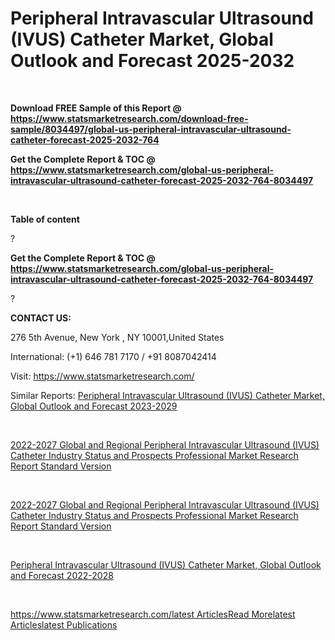 <h1>Peripheral Intravascular Ultrasound (IVUS) Catheter Market, Global Outlook and Forecast 2025-2032</h1><br/><p><strong>Download FREE Sample of this Report @ <a href="https://www.statsmarketresearch.com/download-free-sample/8034497/global-us-peripheral-intravascular-ultrasound-catheter-forecast-2025-2032-764">https://www.statsmarketresearch.com/download-free-sample/8034497/global-us-peripheral-intravascular-ultrasound-catheter-forecast-2025-2032-764</a></strong></p>
 
 
 
 <div><b>Get the Complete Report & TOC @ <a href="https://www.statsmarketresearch.com/global-us-peripheral-intravascular-ultrasound-catheter-forecast-2025-2032-764-8034497">https://www.statsmarketresearch.com/global-us-peripheral-intravascular-ultrasound-catheter-forecast-2025-2032-764-8034497</a></b></div>
 
 
 
 <p><br />
 
 <b>Table of content</b></p>
 
 
 
 <p>? </p>
 
 
 
 <div><b>Get the Complete Report & TOC @ <a href="https://www.statsmarketresearch.com/global-us-peripheral-intravascular-ultrasound-catheter-forecast-2025-2032-764-8034497">https://www.statsmarketresearch.com/global-us-peripheral-intravascular-ultrasound-catheter-forecast-2025-2032-764-8034497</a></b></div>
 
 
 
 <p>? </p>
 
 
 
 <p><b>CONTACT US:</b><br />
 
 276 5th Avenue, New York , NY 10001,United States<br />
 
 International: (+1) 646 781 7170 / +91 8087042414<br />
 
 Visit: <a href="https://www.statsmarketresearch.com/">https://www.statsmarketresearch.com/</a><br />
 
 Similar Reports: <a href="https://www.statsmarketresearch.com/global-us-peripheral-intravascular-ultrasound-catheter-forecast-2025-2032-764-8034497">Peripheral Intravascular Ultrasound (IVUS) Catheter Market, Global Outlook and Forecast 2023-2029</a><br />
 
 <br />
 
 <a href="https://www.statsmarketresearch.com/global-us-peripheral-intravascular-ultrasound-catheter-forecast-2025-2032-764-8034497">2022-2027 Global and Regional Peripheral Intravascular Ultrasound (IVUS) Catheter Industry Status and Prospects Professional Market Research Report Standard Version</a><br />
 
 <br />
 
 <a href="https://www.statsmarketresearch.com/global-us-peripheral-intravascular-ultrasound-catheter-forecast-2025-2032-764-8034497">2022-2027 Global and Regional Peripheral Intravascular Ultrasound (IVUS) Catheter Industry Status and Prospects Professional Market Research Report Standard Version</a><br />
 
 <br />
 
 <a href="https://www.statsmarketresearch.com/global-us-peripheral-intravascular-ultrasound-catheter-forecast-2025-2032-764-8034497">Peripheral Intravascular Ultrasound (IVUS) Catheter Market, Global Outlook and Forecast 2022-2028</a><br />
 
 <br />
 
 <a href="https://gyeongbokgung.com">https://www.statsmarketresearch.com/</a><a href="https://hallyeomaritime.com">latest Articles</a><a href="https://jingwansa.com">Read More</a><a href="https://nguoiviet.jp/">latest Articles</a><a href="https://www.intelmarketresearch.com/">latest Publications</a></p>